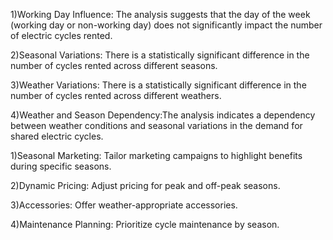 1)Working Day Influence: The analysis suggests that the day of the week (working day or non-working day) does not significantly impact the number of electric cycles rented.

2)Seasonal Variations: There is a statistically significant difference in the number of cycles rented across different seasons.

3)Weather Variations: There is a statistically significant difference in the number of cycles rented across different weathers.

4)Weather and Season Dependency:The analysis indicates a dependency between weather conditions and seasonal variations in the demand for shared electric cycles.


1)Seasonal Marketing: Tailor marketing campaigns to highlight benefits during specific seasons.

2)Dynamic Pricing: Adjust pricing for peak and off-peak seasons.

3)Accessories: Offer weather-appropriate accessories.

4)Maintenance Planning: Prioritize cycle maintenance by season.

